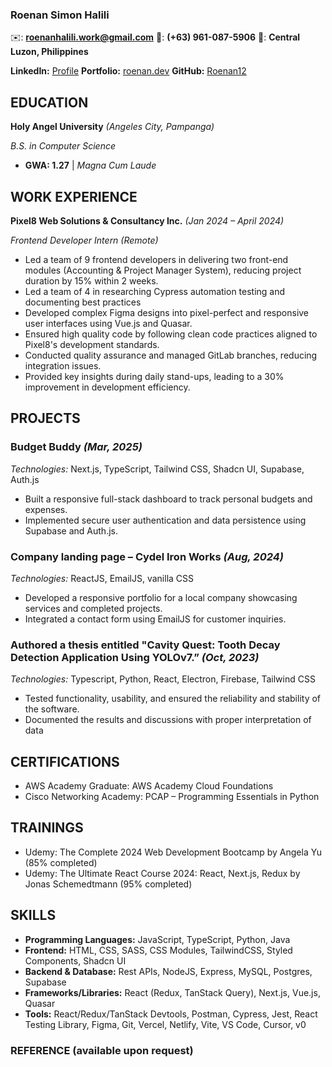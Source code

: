 ### Roenan Simon Halili

✉️: **roenanhalili.work@gmail.com** 📱: **(+63) 961-087-5906** 📍: **Central Luzon, Philippines**

**LinkedIn:** [Profile](https://www.linkedin.com/in/roenan-halili)
**Portfolio:** [roenan.dev](https://www.roenan.dev/)
**GitHub:** [Roenan12](https://www.github.com/Roenan12/)

## EDUCATION

**Holy Angel University** _(Angeles City, Pampanga)_

_B.S. in Computer Science_

- **GWA: 1.27** | _Magna Cum Laude_

## WORK EXPERIENCE

**Pixel8 Web Solutions & Consultancy Inc.** _(Jan 2024 – April 2024)_

_Frontend Developer Intern_ _(Remote)_

- Led a team of 9 frontend developers in delivering two front-end modules (Accounting & Project Manager System), reducing project duration by 15% within 2 weeks.
- Led a team of 4 in researching Cypress automation testing and documenting best practices
- Developed complex Figma designs into pixel-perfect and responsive user interfaces using Vue.js and Quasar.
- Ensured high quality code by following clean code practices aligned to Pixel8's development standards.
- Conducted quality assurance and managed GitLab branches, reducing integration issues.
- Provided key insights during daily stand-ups, leading to a 30% improvement in development efficiency.

## PROJECTS

### Budget Buddy _(Mar, 2025)_

_Technologies:_ Next.js, TypeScript, Tailwind CSS, Shadcn UI, Supabase, Auth.js

- Built a responsive full-stack dashboard to track personal budgets and expenses.
- Implemented secure user authentication and data persistence using Supabase and Auth.js.

### Company landing page – Cydel Iron Works _(Aug, 2024)_

_Technologies:_ ReactJS, EmailJS, vanilla CSS

- Developed a responsive portfolio for a local company showcasing services and completed projects.
- Integrated a contact form using EmailJS for customer inquiries.

### Authored a thesis entitled "Cavity Quest: Tooth Decay Detection Application Using YOLOv7.” _(Oct, 2023)_

_Technologies:_ Typescript, Python, React, Electron, Firebase, Tailwind CSS

- Tested functionality, usability, and ensured the reliability and stability of the software.
- Documented the results and discussions with proper interpretation of data

## **CERTIFICATIONS**

- AWS Academy Graduate: AWS Academy Cloud Foundations
- Cisco Networking Academy: PCAP – Programming Essentials in Python

## **TRAININGS**

- Udemy: The Complete 2024 Web Development Bootcamp by Angela Yu (85% completed)
- Udemy: The Ultimate React Course 2024: React, Next.js, Redux by Jonas Schemedtmann (95% completed)

## **SKILLS**

- **Programming Languages:** JavaScript, TypeScript, Python, Java
- **Frontend:** HTML, CSS, SASS, CSS Modules, TailwindCSS, Styled Components, Shadcn UI
- **Backend & Database:** Rest APIs, NodeJS, Express, MySQL, Postgres, Supabase
- **Frameworks/Libraries:** React (Redux, TanStack Query), Next.js, Vue.js, Quasar
- **Tools:** React/Redux/TanStack Devtools, Postman, Cypress, Jest, React Testing Library, Figma, Git, Vercel, Netlify, Vite, VS Code, Cursor, v0

### **REFERENCE** (available upon request)
